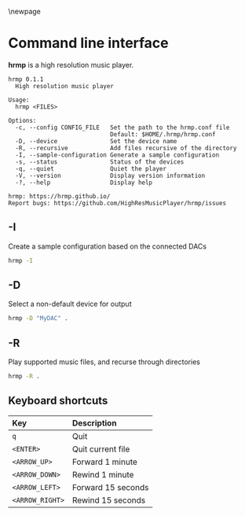 \newpage

# Command line interface

**hrmp** is a high resolution music player.

```
hrmp 0.1.1
  High resolution music player

Usage:
  hrmp <FILES>

Options:
  -c, --config CONFIG_FILE   Set the path to the hrmp.conf file
                             Default: $HOME/.hrmp/hrmp.conf
  -D, --device               Set the device name
  -R, --recursive            Add files recursive of the directory
  -I, --sample-configuration Generate a sample configuration
  -s, --status               Status of the devices
  -q, --quiet                Quiet the player
  -V, --version              Display version information
  -?, --help                 Display help

hrmp: https://hrmp.github.io/
Report bugs: https://github.com/HighResMusicPlayer/hrmp/issues
```

## -I

Create a sample configuration based on the connected DACs


```sh
hrmp -I
```

## -D

Select a non-default device for output

```sh
hrmp -D "MyDAC" .
```

## -R

Play supported music files, and recurse through directories

```sh
hrmp -R .
```

## Keyboard shortcuts

| Key             | Description       |
| :-------------- | :----------------- |
| `q`             | Quit               |
| `<ENTER>`       | Quit current file  |
| `<ARROW_UP>`    | Forward 1 minute   |
| `<ARROW_DOWN>`  | Rewind 1 minute    |
| `<ARROW_LEFT>`  | Forward 15 seconds |
| `<ARROW_RIGHT>` | Rewind 15 seconds  |
